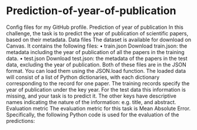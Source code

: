 # Prediction-of-year-of-publication
Config files for my GitHub profile.
Prediction of year of publication
In this challenge, the task is to predict the year of publication of scientific papers, based on their metadata.
Data files
The dataset is available for download on Canvas. It contains the following files:
•	train.json Download train.json: the metadata including the year of publication of all the papers in the training data.
•	test.json Download test.json: the metadata of the papers in the test data, excluding the year of publication.
Both of these files are in the JSON format. You can load them using the JSON.load function. The loaded data will consist of a list of 
Python dictionaries, with each dictionary corresponding to the record for one paper. The training records specify the year of
publication under the key year. For the test data this information is missing, and your task is to predict it. 
The other keys have descriptive names indicating the nature of the information: e.g. title, and abstract.
Evaluation metric
The evaluation metric for this task is Mean Absolute Error. Specifically, the following Python code is used for the evaluation of the predictions:
